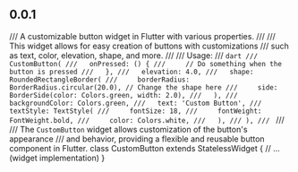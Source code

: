 ## 0.0.1

  /// A customizable button widget in Flutter with various properties.
  ///
  /// This widget allows for easy creation of buttons with customizations
  /// such as text, color, elevation, shape, and more.
  ///
  /// Usage:
  /// ```dart
  /// CustomButton(
  ///   onPressed: () {
  ///     // Do something when the button is pressed
  ///   },
  ///   elevation: 4.0,
  ///   shape: RoundedRectangleBorder(
  ///     borderRadius: BorderRadius.circular(20.0), // Change the shape here
  ///     side: BorderSide(color: Colors.green, width: 2.0),
  ///   ),
  ///   backgroundColor: Colors.green,
  ///   text: 'Custom Button',
  ///   textStyle: TextStyle(
  ///     fontSize: 18,
  ///     fontWeight: FontWeight.bold,
  ///     color: Colors.white,
  ///   ),
  /// ),
  /// ```
  ///
  /// The `CustomButton` widget allows customization of the button's appearance
  /// and behavior, providing a flexible and reusable button component in Flutter.
  class CustomButton extends StatelessWidget {
  // ... (widget implementation)
  }
